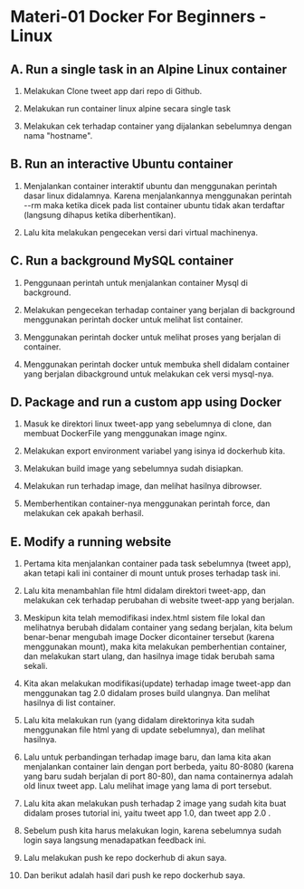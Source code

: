 <h1> Materi-01 Docker For Beginners - Linux</h1>

<h2> A. Run a single task in an Alpine Linux container </h2>

1. Melakukan Clone tweet app dari repo di Github.

2. Melakukan run container linux alpine secara single task

3. Melakukan cek terhadap container yang dijalankan sebelumnya dengan nama "hostname".

<h2> B. Run an interactive Ubuntu container</h2>

1. Menjalankan container interaktif ubuntu dan menggunakan perintah dasar linux didalamnya. Karena menjalankannya menggunakan perintah --rm maka ketika dicek pada list container ubuntu tidak akan terdaftar (langsung dihapus ketika diberhentikan).

2. Lalu kita melakukan pengecekan versi dari virtual machinenya.

<h2> C. Run a background MySQL container</h2>

1. Penggunaan perintah untuk menjalankan container Mysql di background.

2. Melakukan pengecekan terhadap container yang berjalan di background menggunakan perintah docker untuk melihat list container.


3. Menggunakan perintah docker untuk melihat proses yang berjalan di container.

4. Menggunakan perintah docker untuk membuka shell didalam container yang berjalan dibackground untuk melakukan cek versi mysql-nya.

<h2> D. Package and run a custom app using Docker</h2>

1. Masuk ke direktori linux tweet-app yang sebelumnya di clone, dan membuat DockerFile yang menggunakan image nginx.

2. Melakukan export environment variabel yang isinya id dockerhub kita.

3. Melakukan build image yang sebelumnya sudah disiapkan.

4. Melakukan run terhadap image, dan melihat hasilnya dibrowser.

5. Memberhentikan container-nya menggunakan perintah force, dan melakukan cek apakah berhasil.


<h2> E. Modify a running website</h2>

1. Pertama kita menjalankan container pada task sebelumnya (tweet app), akan tetapi kali ini container di mount untuk proses terhadap task ini.

2. Lalu kita menambahlan file html didalam direktori tweet-app, dan melakukan cek terhadap perubahan di website tweet-app yang berjalan.

3. Meskipun kita telah memodifikasi index.html sistem file lokal dan melihatnya berubah didalam container yang sedang berjalan, kita belum benar-benar mengubah image Docker dicontainer tersebut (karena menggunakan mount), maka kita melakukan pemberhentian container, dan melakukan start ulang, dan hasilnya image tidak berubah sama sekali.

4. Kita akan melakukan modifikasi(update) terhadap image tweet-app dan menggunakan tag 2.0 didalam proses build ulangnya. Dan melihat hasilnya di list container.

5. Lalu kita melakukan run (yang didalam direktorinya kita sudah menggunakan file html yang di update sebelumnya), dan melihat hasilnya.

6. Lalu untuk perbandingan terhadap image baru, dan lama kita akan menjalankan container lain dengan port berbeda, yaitu 80-8080 (karena yang baru sudah berjalan di port 80-80), dan nama containernya adalah old linux tweet app. Lalu melihat image yang lama di port tersebut.

7. Lalu kita akan melakukan push terhadap 2 image yang sudah kita buat didalam proses tutorial ini, yaitu tweet app 1.0, dan tweet app 2.0 .

8. Sebelum push kita harus melakukan login, karena sebelumnya sudah login saya langsung menadapatkan feedback ini.

9. Lalu melakukan push ke repo dockerhub di akun saya.

10. Dan berikut adalah hasil dari push ke repo dockerhub saya. 

